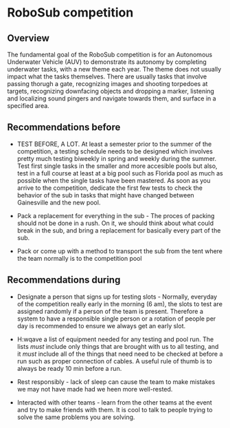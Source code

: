 # RoboSub competition

## Overview
The fundamental goal of the RoboSub competition is for an Autonomous Underwater Vehicle 
(AUV) to demonstrate its autonomy by completing underwater tasks, with a new theme each year.
The theme does not usually impact what the tasks themselves. There are usually tasks that 
involve passing thorugh a gate, recognizing images and shooting torpedoes at targets, 
recognizing downfacing objects and dropping a marker, listening and localizing sound pingers
and navigate towards them, and surface in a specified area. 

## Recommendations before
- TEST BEFORE, A LOT. At least a semester prior to the summer of the competition, a testing
 schedule needs to be designed which involves pretty much testing biweekly in spring and weekly
 during the summer. Test first single tasks in the smaller and more accesible pools but also,
 test in a full course at least at a big pool such as Florida pool as much as possible when the 
 single tasks have been mastered. As soon as you arrive to the competition, dedicate the first 
 few tests to check the behavior of the sub in tasks that might have changed between Gainesville 
 and the new pool. 

- Pack a replacement for everything in the sub - The proces of packing should not be done in a rush. 
On it, we should think about what could break in the sub, and bring a replacement for basically every 
part of the sub.

- Pack or come up with a method to transport the sub from the tent where the team normally is to the 
competition pool
 

 ## Recommendations during
- Designate a person that signs up for testing slots - Normally, everyday of the competition
really early in the morning (6 am), the slots to test are assigned randomly if a person of the team
is present. Therefore a system to have a responsible single person or a rotation of people per day is 
recommended to ensure we always get an early slot.

- H:wqave a list of equipment needed for any testing and pool run. 
The lists _must_ include only things that are brought with us to all testing, and 
it _must_ include all of the things that need need to be checked at before a run such as 
proper connection of cables. A useful rule of thumb is to always be ready 10 min before a run. 

- Rest responsibly - lack of sleep can cause the team to make mistakes we may
not have made had we heen more well-rested.

- Interacted with other teams - learn from the other teams at the event and try to make friends with
them. It is cool to talk to people trying to solve the same problems you are solving.
